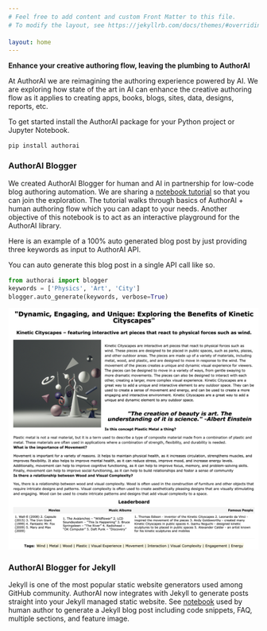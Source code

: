 ```yaml
---
# Feel free to add content and custom Front Matter to this file.
# To modify the layout, see https://jekyllrb.com/docs/themes/#overriding-theme-defaults

layout: home
---
```


**Enhance your creative authoring flow, leaving the plumbing to AuthorAI**

At AuthorAI we are reimagining the authoring experience powered by AI. We are exploring how state of the art in AI can enhance the creative authoring flow as it applies to creating apps, books, blogs, sites, data, designs, reports, etc.

To get started install the AuthorAI package for your Python project or Jupyter Notebook.

```
pip install authorai
```

### AuthorAI Blogger 
We created AuthorAI Blogger for human and AI in partnership for low-code blog authoring automation. We are sharing a [notebook tutorial](https://github.com/authorai/authorai/blob/main/blogger_tutorial.ipynb) so that you can join the exploration. The tutorial walks through basics of AuthorAI + human authoring flow which you can adapt to your needs. Another objective of this notebook is to act as an interactive playground for the AuthorAI library.

Here is an example of a 100% auto generated blog post by just providing three keywords as input to AuthorAI API.

You can auto generate this blog post in a single API call like so.

```python
from authorai import blogger
keywords = ['Physics', 'Art', 'City']
blogger.auto_generate(keywords, verbose=True)
```

![Generated Blogger Post](/assets/img/blogger-post.png)

### AuthorAI Blogger for Jekyll 
Jekyll is one of the most popular static website generators used among GitHub community. AuthorAI now integrates with Jekyll to generate posts straight into your Jekyll managed static website. See [notebook](https://github.com/authorai/authorai/blob/main/blogger-jekyll.ipynb) used by human author to generate a Jekyll blog post including code snippets, FAQ, multiple sections, and feature image.
